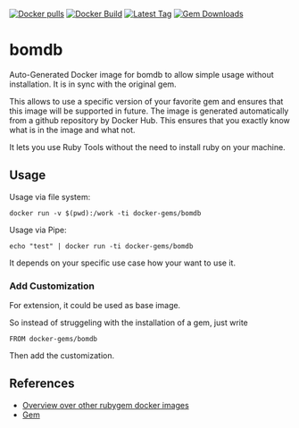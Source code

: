 [![Docker pulls](https://img.shields.io/docker/pulls/rubygem/bomdb.svg)](https://hub.docker.com/r/rubygem/bomdb/)
[![Docker Build](https://img.shields.io/docker/automated/rubygem/bomdb.svg)](https://hub.docker.com/r/rubygem/bomdb/)
[![Latest Tag](https://img.shields.io/github/tag/docker-rubygem/bomdb.svg)](https://hub.docker.com/r/rubygem/bomdb/)
[![Gem Downloads](https://img.shields.io/gem/dt/bomdb.svg)](https://rubygems.org/gems/bomdb/)
# bomdb

Auto-Generated Docker image for bomdb to allow simple usage without installation.
It is in sync with the original gem.

This allows to use a specific version of your favorite gem and ensures that this image will be supported in future.
The image is generated automatically from a github repository by Docker Hub.
This ensures that you exactly know what is in the image and what not.

It lets you use Ruby Tools without the need to install ruby on your machine.

## Usage

Usage via file system:

`docker run -v $(pwd):/work -ti docker-gems/bomdb`

Usage via Pipe:

`echo "test" | docker run -ti docker-gems/bomdb`

It depends on your specific use case how your want to use it.

### Add Customization

For extension, it could be used as base image.

So instead of struggeling with the installation of a gem, just write

`FROM docker-gems/bomdb`

Then add the customization.

## References

 - [Overview over other rubygem docker images](https://github.com/thinkbot/docker-rubygem)
 - [Gem](https://rubygems.org/gems/bomdb/)
